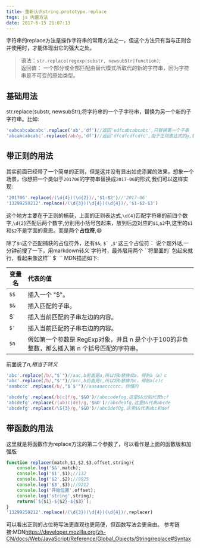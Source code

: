 ```yaml
---
title: 重新认识string.prototype.replace
tags: js 内置方法
date: 2017-6-15 21:07:13
---
```

字符串的replace方法是操作字符串的常用方法之一，但这个方法只有当与正则合并使用时，才能体现出它的强大之处。

> 语法：`str.replace(regexp|substr, newsubStr|function)`;
    <br>返回值： 一个部分或全部匹配由替代模式所取代的新的字符串，因为字符串是不可变的原始类型。

## 基础用法

str.replace(substr, newsubStr);将字符串的一个子字符串，替换为另一个新的子字符串。比如:

```js
'eabcabcabcabc'.replace('ab','df')//返回'edfcabcabcabc',只替换第一个子串
'abcabcabcabc'.replace(/ab/g,'df')//返回'dfcdfcdfcdfc',由于正则表达式的g,替换掉所有匹配到的`ab`
```
## 带正则的用法
其实前面已经带了一个简单的正则，但是这并没有显出如虎添翼的效果。想象一个场景，你想把一个类似于`201706`的字符串替换成`2017-06`的形式,我们可以这样实现:
```js
'201706'.replace(/(\d{4})(\d{2})/,'$1-$2')//'2017-06'
'13299259212'.replace(/(\d{3})(\d{4})(\d{4})/,'$1-$2-$3')
```
这个地方主要在于正则的捕获，上面的正则表达式,`\d{4}`匹配字符串的前四个数字,`\d{2}`匹配后两个数字,分别用小括号包起来，放到后边对应的`$1`,`$2`中,这里的`$1`和`$2`不是字面的意思。而是两个**占位符**,:smile:

除了`$n`这个匹配捕获的占位符外，还有`$&`, ``$` ``,`$'`这三个占位符：
说个题外话,一分钟前搜了一下，用markdown转义\`字符时，最外层用两个 \`\`将里面的\` 包起来就行，看起来像这样\`\` $\` \`\`
MDN描述如下:

|变量名|代表的值|
|--|:-----------------|
|`$$`|	插入一个 "$"。|
|`$&`|	插入匹配的子串。|
|$`|	插入当前匹配的子串左边的内容。|
|`$'`|	插入当前匹配的子串右边的内容。|
|`$n`|假如第一个参数是 RegExp对象，并且 n 是个小于100的非负整数，那么插入第 n 个括号匹配的字符串。|

前面说了$n,$$相当于转义$
```js
'abc'.replace(/b/,"$`")//aac,b前面是a,所以将b替换成a，得到a（a）c
'abc'.replace(/b/,"$'")//acc,b后面是c,所以将b替换为c，得到a(c)c
'aaabccc'.replace(/b/,"$`$'")//aaaaaacccccc，你懂的

'abcdefg'.replace(/b|c|f/g,'$&O')//abocodefog,这里$&分别代表bcf
'abcdefg'.replace(/(ab)c(de)/g,'$&O')//abcdeofg,这里$&代表abcde
'abcdefg'.replace(/\S{3}/g,'$&O')//abcOdefOg,这里$&代表abc和def
```
## 带函数的用法
这里就是将函数作为replace方法的第二个参数了，可以看作是上面的函数版和加强版

```js
function replacer(match,$1,$2,$3,offset,string){
    console.log('$&',match);
    console.log('$1',$1);//132
    console.log('$2',$2);//9925
    console.log('$3',$3);//9212
    console.log('开始位置',offset);
    console.log('string',string);
    return(`${$1}-${$2}-${$3}`);
}
'13299259212'.replace(/(\d{3})(\d{4})(\d{4})/,replacer)
```
可以看出正则的占位符写法更直观也更简便，但函数写法会更自由。
参考链接:MDN<https://developer.mozilla.org/zh-CN/docs/Web/JavaScript/Reference/Global_Objects/String/replace#Syntax>
    
